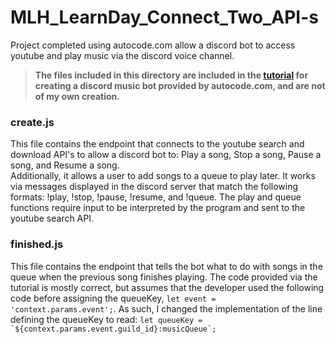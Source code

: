 # MLH_LearnDay_Connect_Two_API-s
Project completed using autocode.com allow a discord bot to access youtube and play music via the discord voice channel.  
  
> **The files included in this directory are included in the [tutorial](https://autocode.com/guides/how-to-build-a-discord-music-bot/#new-autocode-project) for creating a discord music bot provided by autocode.com, and are not of my own creation.**  


### create.js  

This file contains the endpoint that connects to the youtube search and download API's to allow a discord bot to: Play a song, Stop a song, Pause a song, and Resume a song.  
Additionally, it allows a user to add songs to a queue to play later.  It works via messages displayed in the discord server that match the following formats: !play, !stop, !pause, !resume, and !queue.  The play and queue functions require input to be interpreted by the program and sent to the youtube search API.


### finished.js  

This file contains the endpoint that tells the bot what to do with songs in the queue when the previous song finishes playing.  The code provided via the tutorial is mostly correct, but assumes that the developer used the following code before assigning the queueKey, `let event = 'context.params.event';`.  As such, I changed the implementation of the line defining the queueKey to read: ``let queueKey = `${context.params.event.guild_id}:musicQueue`;``
